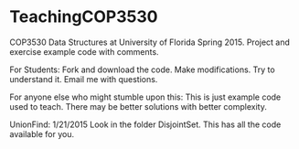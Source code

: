 # TeachingCOP3530
COP3530 Data Structures at University of Florida Spring 2015. Project and exercise example code with comments.

For Students: 
Fork and download the code. Make modifications. Try to understand it. Email me with questions.

For anyone else who might stumble upon this: 
This is just example code used to teach. There may be better solutions with better complexity. 



UnionFind: 1/21/2015
Look in the folder DisjointSet. This has all the code available for you.
